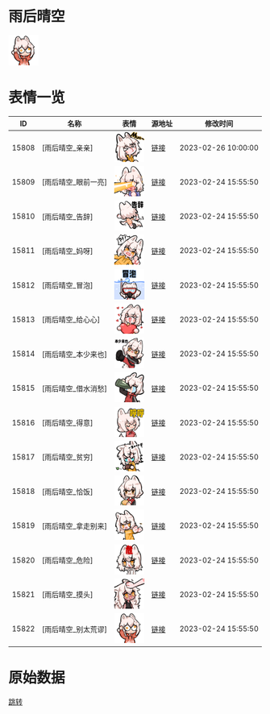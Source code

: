 # 雨后晴空

<img src="./cover.png" height="60" alt="cover" />

# 表情一览

|ID|名称|表情|源地址|修改时间|
|----|----|----|----|----|
|15808|[雨后晴空_亲亲]|<img src="./pic/015808_%5B雨后晴空_亲亲%5D.png" height="60" alt="亲亲"/>|[链接](https://i0.hdslb.com/bfs/garb/e9274a37a9566306aa0cb24a59d8cec0fa091789.png)|2023-02-26 10:00:00|
|15809|[雨后晴空_眼前一亮]|<img src="./pic/015809_%5B雨后晴空_眼前一亮%5D.png" height="60" alt="眼前一亮"/>|[链接](https://i0.hdslb.com/bfs/garb/64a69cecb0ae6fd26a8e7635d42ccf378f76a4c6.png)|2023-02-24 15:55:50|
|15810|[雨后晴空_告辞]|<img src="./pic/015810_%5B雨后晴空_告辞%5D.png" height="60" alt="告辞"/>|[链接](https://i0.hdslb.com/bfs/garb/677a67186ee222e798985d1dae90987a54c340b5.png)|2023-02-24 15:55:50|
|15811|[雨后晴空_妈呀]|<img src="./pic/015811_%5B雨后晴空_妈呀%5D.png" height="60" alt="妈呀"/>|[链接](https://i0.hdslb.com/bfs/garb/40b423d6c961fd1902562cfc80024f7693c2044a.png)|2023-02-24 15:55:50|
|15812|[雨后晴空_冒泡]|<img src="./pic/015812_%5B雨后晴空_冒泡%5D.png" height="60" alt="冒泡"/>|[链接](https://i0.hdslb.com/bfs/garb/e1352da2eda57daba940e26e604690e9369f2e5c.png)|2023-02-24 15:55:50|
|15813|[雨后晴空_给心心]|<img src="./pic/015813_%5B雨后晴空_给心心%5D.png" height="60" alt="给心心"/>|[链接](https://i0.hdslb.com/bfs/garb/a388ef6068178a13b88dbf63f1c9b973b6560620.png)|2023-02-24 15:55:50|
|15814|[雨后晴空_本少来也]|<img src="./pic/015814_%5B雨后晴空_本少来也%5D.png" height="60" alt="本少来也"/>|[链接](https://i0.hdslb.com/bfs/garb/d4321681448efa4018ae209eb662fed1247af9f8.png)|2023-02-24 15:55:50|
|15815|[雨后晴空_借水消愁]|<img src="./pic/015815_%5B雨后晴空_借水消愁%5D.png" height="60" alt="借水消愁"/>|[链接](https://i0.hdslb.com/bfs/garb/238303afb674cc8596dd4cd87cbc6f1d77d251ce.png)|2023-02-24 15:55:50|
|15816|[雨后晴空_得意]|<img src="./pic/015816_%5B雨后晴空_得意%5D.png" height="60" alt="得意"/>|[链接](https://i0.hdslb.com/bfs/garb/dfce4e4416a57278743d25e39d6500d30b47c108.png)|2023-02-24 15:55:50|
|15817|[雨后晴空_贫穷]|<img src="./pic/015817_%5B雨后晴空_贫穷%5D.png" height="60" alt="贫穷"/>|[链接](https://i0.hdslb.com/bfs/garb/f1d4c57f2ae88d9b96f54ea9d39b7f46e29b73d9.png)|2023-02-24 15:55:50|
|15818|[雨后晴空_恰饭]|<img src="./pic/015818_%5B雨后晴空_恰饭%5D.png" height="60" alt="恰饭"/>|[链接](https://i0.hdslb.com/bfs/garb/0b2085862904c0c2d8876e14bec73d33641794c3.png)|2023-02-24 15:55:50|
|15819|[雨后晴空_拿走别来]|<img src="./pic/015819_%5B雨后晴空_拿走别来%5D.png" height="60" alt="拿走别来"/>|[链接](https://i0.hdslb.com/bfs/garb/bb433eae1b65a4688270b7a0c51e6d8480716cd5.png)|2023-02-24 15:55:50|
|15820|[雨后晴空_危险]|<img src="./pic/015820_%5B雨后晴空_危险%5D.png" height="60" alt="危险"/>|[链接](https://i0.hdslb.com/bfs/garb/6dbc90162250774957fd1c9898ddf455c62ecdff.png)|2023-02-24 15:55:50|
|15821|[雨后晴空_摸头]|<img src="./pic/015821_%5B雨后晴空_摸头%5D.png" height="60" alt="摸头"/>|[链接](https://i0.hdslb.com/bfs/garb/0d36b5cd93de1a3be0a236740c66ba9133df2850.png)|2023-02-24 15:55:50|
|15822|[雨后晴空_别太荒谬]|<img src="./pic/015822_%5B雨后晴空_别太荒谬%5D.png" height="60" alt="别太荒谬"/>|[链接](https://i0.hdslb.com/bfs/garb/5b0404ed4baea29473fbe0cb62a3eae4d07848fb.png)|2023-02-24 15:55:50|

# 原始数据

[跳转](./raw.json)

